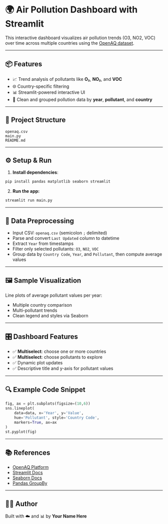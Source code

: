 # 🌍 Air Pollution Dashboard with Streamlit

This interactive dashboard visualizes air pollution trends (O3, NO2, VOC) over time across multiple countries using the [OpenAQ dataset](https://openaq.org/).

---

## 📦 Features

- 📈 Trend analysis of pollutants like **O₃**, **NO₂**, and **VOC**
- 🌐 Country-specific filtering
- 📊 Streamlit-powered interactive UI
- 🧼 Clean and grouped pollution data by **year**, **pollutant**, and **country**

---

## 📁 Project Structure

```
openaq.csv
main.py
README.md
```

---

## ⚙️ Setup & Run

1. **Install dependencies**:

```bash
pip install pandas matplotlib seaborn streamlit
```

2. **Run the app:**

```bash
streamlit run main.py
```

---

## 🧪 Data Preprocessing

- Input CSV: `openaq.csv` (semicolon `;` delimited)
- Parse and convert `Last Updated` column to datetime
- Extract `Year` from timestamps
- Filter only selected pollutants: `O3`, `NO2`, `VOC`
- Group data by `Country Code`, `Year`, and `Pollutant`, then compute average values

---

## 🖼️ Sample Visualization

Line plots of average pollutant values per year:

- Multiple country comparison
- Multi-pollutant trends
- Clean legend and styles via Seaborn

---

## 🎛️ Dashboard Features

- ✅ **Multiselect**: choose one or more countries
- ✅ **Multiselect**: choose pollutants to explore
- ✅ Dynamic plot updates
- ✅ Descriptive title and y-axis for pollutant values

---

## 🔍 Example Code Snippet

```python
fig, ax = plt.subplots(figsize=(10,6))
sns.lineplot(
    data=data, x='Year', y='Value',
    hue='Pollutant', style='Country Code',
    markers=True, ax=ax
)
st.pyplot(fig)
```

---

## 📚 References

- [OpenAQ Platform](https://openaq.org/)
- [Streamlit Docs](https://docs.streamlit.io/)
- [Seaborn Docs](https://seaborn.pydata.org/)
- [Pandas GroupBy](https://pandas.pydata.org/docs/reference/api/pandas.DataFrame.groupby.html)

---

## 👨‍💻 Author

Built with ☁️ and 📊 by **Your Name Here**
